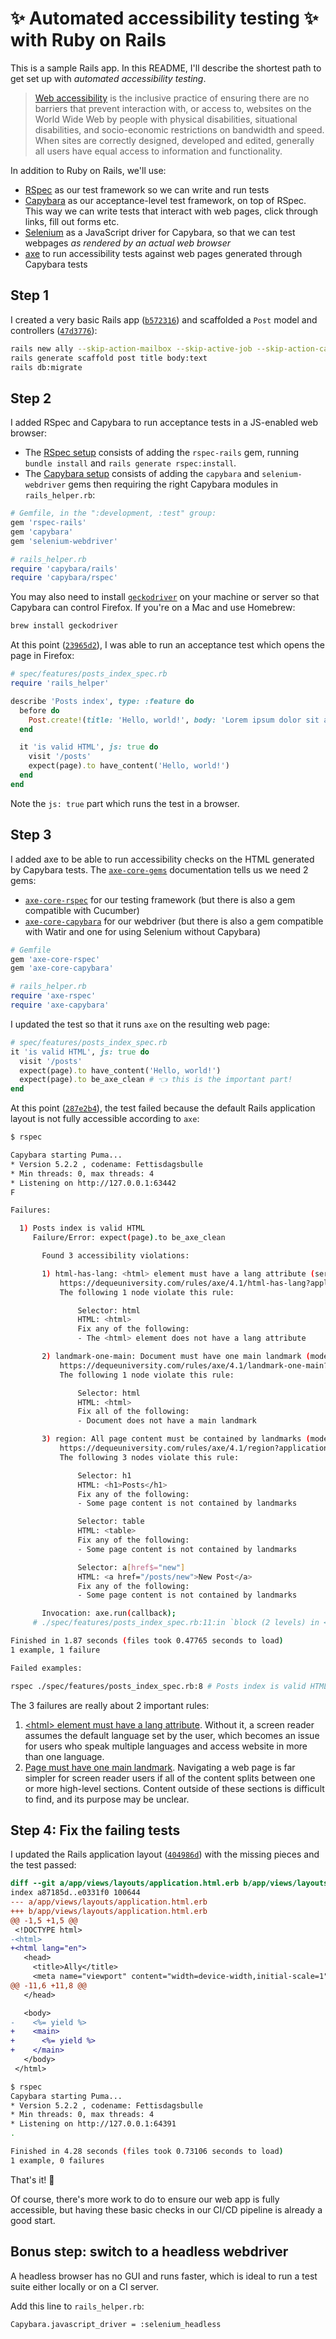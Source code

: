 # ✨ Automated accessibility testing ✨ with Ruby on Rails

This is a sample Rails app. In this README, I'll describe the shortest path to get set up with *automated accessibility testing*.

> [Web accessibility](https://en.wikipedia.org/wiki/Web_accessibility) is the inclusive practice of ensuring there are no barriers that prevent interaction with, or access to, websites on the World Wide Web by people with physical disabilities, situational disabilities, and socio-economic restrictions on bandwidth and speed. When sites are correctly designed, developed and edited, generally all users have equal access to information and functionality.

In addition to Ruby on Rails, we'll use:

- [RSpec](https://rspec.info) as our test framework so we can write and run tests
- [Capybara](http://teamcapybara.github.io/capybara/) as our acceptance-level test framework, on top of RSpec. This way we can write tests that interact with web pages, click through links, fill out forms etc.
- [Selenium](https://www.selenium.dev) as a JavaScript driver for Capybara, so that we can test webpages *as rendered by an actual web browser*
- [axe](https://www.deque.com/axe/) to run accessibility tests against web pages generated through Capybara tests

## Step 1

I created a very basic Rails app ([`b572316`](https://github.com/KevinBongart/automated_accessibility_testing_with_ruby_on_rails/commit/b572316ac16f9b4ff329bd6bf7e90069912b6f00)) and scaffolded a `Post` model and controllers ([`47d3776`](https://github.com/KevinBongart/automated_accessibility_testing_with_ruby_on_rails/commit/47d3776699d46940faaf77d07fd3e3561921fba6)):

```sh
rails new ally --skip-action-mailbox --skip-active-job --skip-action-cable --skip-jbuilder --skip-test --skip-system-test
rails generate scaffold post title body:text
rails db:migrate
```

## Step 2

I added RSpec and Capybara to run acceptance tests in a JS-enabled web browser:

- The [RSpec setup](https://github.com/rspec/rspec-rails#installation) consists of adding the `rspec-rails` gem, running `bundle install` and `rails generate rspec:install`.
- The [Capybara setup](https://github.com/teamcapybara/capybara#setup) consists of adding the `capybara` and `selenium-webdriver` gems then requiring the right Capybara modules in `rails_helper.rb`:

```rb
# Gemfile, in the ":development, :test" group:
gem 'rspec-rails'
gem 'capybara'
gem 'selenium-webdriver'

# rails_helper.rb
require 'capybara/rails'
require 'capybara/rspec'
```

You may also need to install [`geckodriver`](https://github.com/mozilla/geckodriver) on your machine or server so that Capybara can control Firefox. If you're on a Mac and use Homebrew:

```sh
brew install geckodriver
```

At this point ([`23965d2`](https://github.com/KevinBongart/automated_accessibility_testing_with_ruby_on_rails/commit/23965d290e81057882bc1e1ec89552f9f3337c20)), I was able to run an acceptance test which opens the page in Firefox:

```rb
# spec/features/posts_index_spec.rb
require 'rails_helper'

describe 'Posts index', type: :feature do
  before do
    Post.create!(title: 'Hello, world!', body: 'Lorem ipsum dolor sit amet.')
  end

  it 'is valid HTML', js: true do
    visit '/posts'
    expect(page).to have_content('Hello, world!')
  end
end
```

Note the `js: true` part which runs the test in a browser.

## Step 3

I added axe to be able to run accessibility checks on the HTML generated by Capybara tests. The [`axe-core-gems`](https://github.com/dequelabs/axe-core-gems) documentation tells us we need 2 gems:

- [`axe-core-rspec`](https://github.com/dequelabs/axe-core-gems/blob/develop/packages/axe-core-rspec/README.md) for our testing framework (but there is also a gem compatible with Cucumber)
- [`axe-core-capybara`](https://github.com/dequelabs/axe-core-gems/blob/develop/packages/axe-core-capybara/README.md) for our webdriver (but there is also a gem compatible with Watir and one for using Selenium without Capybara)

```rb
# Gemfile
gem 'axe-core-rspec'
gem 'axe-core-capybara'

# rails_helper.rb
require 'axe-rspec'
require 'axe-capybara'
```

I updated the test so that it runs `axe` on the resulting web page:

```rb
# spec/features/posts_index_spec.rb
it 'is valid HTML', js: true do
  visit '/posts'
  expect(page).to have_content('Hello, world!')
  expect(page).to be_axe_clean # 👈 this is the important part!
end
```

At this point ([`287e2b4`](https://github.com/KevinBongart/automated_accessibility_testing_with_ruby_on_rails/commit/287e2b429075f435fa9e6e3e54f4fe62cd61b3ec)), the test failed because the default Rails application layout is not fully accessible according to `axe`:

```sh
$ rspec

Capybara starting Puma...
* Version 5.2.2 , codename: Fettisdagsbulle
* Min threads: 0, max threads: 4
* Listening on http://127.0.0.1:63442
F

Failures:

  1) Posts index is valid HTML
     Failure/Error: expect(page).to be_axe_clean

       Found 3 accessibility violations:

       1) html-has-lang: <html> element must have a lang attribute (serious)
           https://dequeuniversity.com/rules/axe/4.1/html-has-lang?application=axeAPI
           The following 1 node violate this rule:

               Selector: html
               HTML: <html>
               Fix any of the following:
               - The <html> element does not have a lang attribute

       2) landmark-one-main: Document must have one main landmark (moderate)
           https://dequeuniversity.com/rules/axe/4.1/landmark-one-main?application=axeAPI
           The following 1 node violate this rule:

               Selector: html
               HTML: <html>
               Fix all of the following:
               - Document does not have a main landmark

       3) region: All page content must be contained by landmarks (moderate)
           https://dequeuniversity.com/rules/axe/4.1/region?application=axeAPI
           The following 3 nodes violate this rule:

               Selector: h1
               HTML: <h1>Posts</h1>
               Fix any of the following:
               - Some page content is not contained by landmarks

               Selector: table
               HTML: <table>
               Fix any of the following:
               - Some page content is not contained by landmarks

               Selector: a[href$="new"]
               HTML: <a href="/posts/new">New Post</a>
               Fix any of the following:
               - Some page content is not contained by landmarks

       Invocation: axe.run(callback);
     # ./spec/features/posts_index_spec.rb:11:in `block (2 levels) in <top (required)>'

Finished in 1.87 seconds (files took 0.47765 seconds to load)
1 example, 1 failure

Failed examples:

rspec ./spec/features/posts_index_spec.rb:8 # Posts index is valid HTML
```

The 3 failures are really about 2 important rules:

1) [\<html> element must have a lang attribute](https://dequeuniversity.com/rules/axe/4.1/html-has-lang). Without it, a screen reader assumes the default language set by the user, which becomes an issue for users who speak multiple languages and access website in more than one language.
2) [Page must have one main landmark](https://dequeuniversity.com/rules/axe/4.1/landmark-one-main). Navigating a web page is far simpler for screen reader users if all of the content splits between one or more high-level sections. Content outside of these sections is difficult to find, and its purpose may be unclear.

## Step 4: Fix the failing tests

I updated the Rails application layout ([`404986d`](https://github.com/KevinBongart/automated_accessibility_testing_with_ruby_on_rails/commit/404986d1073366ef22a32ff058232969b96c6551)) with the missing pieces and the test passed:

```diff
diff --git a/app/views/layouts/application.html.erb b/app/views/layouts/application.html.erb
index a87185d..e0331f0 100644
--- a/app/views/layouts/application.html.erb
+++ b/app/views/layouts/application.html.erb
@@ -1,5 +1,5 @@
 <!DOCTYPE html>
-<html>
+<html lang="en">
   <head>
     <title>Ally</title>
     <meta name="viewport" content="width=device-width,initial-scale=1">
@@ -11,6 +11,8 @@
   </head>

   <body>
-    <%= yield %>
+    <main>
+      <%= yield %>
+    </main>
   </body>
 </html>
```

```sh
$ rspec
Capybara starting Puma...
* Version 5.2.2 , codename: Fettisdagsbulle
* Min threads: 0, max threads: 4
* Listening on http://127.0.0.1:64391
.

Finished in 4.28 seconds (files took 0.73106 seconds to load)
1 example, 0 failures
```

That's it! 🎉

Of course, there's more work to do to ensure our web app is fully accessible, but having these basic checks in our CI/CD pipeline is already a good start.

## Bonus step: switch to a headless webdriver

A headless browser has no GUI and runs faster, which is ideal to run a test suite either locally or on a CI server.

Add this line to `rails_helper.rb`:

```
Capybara.javascript_driver = :selenium_headless
```
